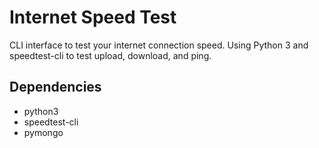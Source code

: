 # Internet Speed Test
CLI interface to test your internet connection speed. Using Python 3 and speedtest-cli to test upload, download, and ping.

## Dependencies
- python3
- speedtest-cli
- pymongo

